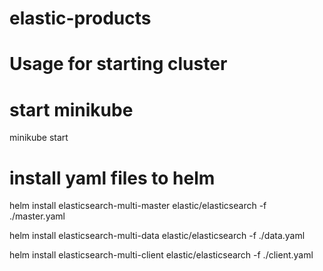 # elastic-products
# Usage for starting cluster

# start minikube

minikube start

# install yaml files to helm

helm install elasticsearch-multi-master elastic/elasticsearch -f ./master.yaml

helm install elasticsearch-multi-data elastic/elasticsearch -f ./data.yaml

helm install elasticsearch-multi-client elastic/elasticsearch -f ./client.yaml
